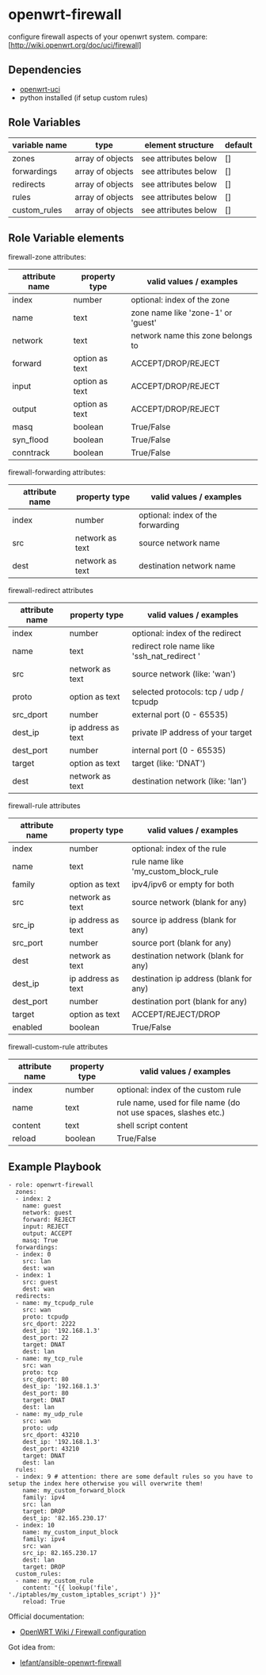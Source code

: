 openwrt-firewall
================

configure firewall aspects of your openwrt system.
compare: [http://wiki.openwrt.org/doc/uci/firewall]

Dependencies
------------

* [openwrt-uci](https://github.com/flandiGT/openwrt-uci)
* python installed (if setup custom rules)

Role Variables
--------------

| variable name     | type             | element structure    | default |
|-------------------|------------------|----------------------|---------|
| zones             | array of objects | see attributes below | []      |
| forwardings       | array of objects | see attributes below | []      |
| redirects         | array of objects | see attributes below | []      |
| rules             | array of objects | see attributes below | []      |
| custom_rules      | array of objects | see attributes below | []      |

Role Variable elements
----------------------

firewall-zone attributes:

| attribute name | property type       | valid values / examples            |
|----------------|---------------------|------------------------------------|
| index          | number              | optional: index of the zone        |
| name           | text                | zone name like 'zone-1' or 'guest' |
| network        | text                | network name this zone belongs to  |
| forward        | option as text      | ACCEPT/DROP/REJECT                 |
| input          | option as text      | ACCEPT/DROP/REJECT                 |
| output         | option as text      | ACCEPT/DROP/REJECT                 |
| masq           | boolean             | True/False                         |
| syn_flood      | boolean             | True/False                         |
| conntrack      | boolean             | True/False                         |

firewall-forwarding attributes:

| attribute name | property type       | valid values / examples            |
|----------------|---------------------|------------------------------------|
| index          | number              | optional: index of the forwarding  |
| src            | network as text     | source network name                |
| dest           | network as text     | destination network name           |

firewall-redirect attributes

| attribute name | property type       | valid values / examples                     |
|----------------|---------------------|---------------------------------------------|
| index          | number              | optional: index of the redirect             |
| name           | text                | redirect role name like 'ssh_nat_redirect ' |
| src            | network as text     | source network (like: 'wan')                |
| proto          | option as text      | selected protocols: tcp / udp / tcpudp      |
| src_dport      | number              | external port (0 - 65535)                   |
| dest_ip        | ip address as text  | private IP address of your target           |
| dest_port      | number              | internal port (0 - 65535)                   |
| target         | option as text      | target (like: 'DNAT')                       |
| dest           | network as text     | destination network (like: 'lan')           |

firewall-rule attributes

| attribute name | property type       | valid values / examples                     |
|----------------|---------------------|---------------------------------------------|
| index          | number              | optional: index of the rule                 |
| name           | text                | rule name like 'my_custom_block_rule        |
| family         | option as text      | ipv4/ipv6 or empty for both                 |
| src            | network as text     | source network (blank for any)              |
| src_ip         | ip address as text  | source ip address (blank for any)           |
| src_port       | number              | source port (blank for any)                 |
| dest           | network as text     | destination network (blank for any)         |
| dest_ip        | ip address as text  | destination ip address (blank for any)      |
| dest_port      | number              | destination port (blank for any)            |
| target         | option as text      | ACCEPT/REJECT/DROP                          |
| enabled        | boolean             | True/False                                  |

firewall-custom-rule attributes

| attribute name | property type       | valid values / examples                                         |
|----------------|---------------------|-----------------------------------------------------------------|
| index          | number              | optional: index of the  custom rule                             |
| name           | text                | rule name, used for file name (do not use spaces, slashes etc.) |
| content        | text                | shell script content                                            |
| reload         | boolean             | True/False                                                      |

Example Playbook
----------------

```
- role: openwrt-firewall
  zones:
  - index: 2
    name: guest
    network: guest
    forward: REJECT
    input: REJECT
    output: ACCEPT
    masq: True   
  forwardings:
  - index: 0
    src: lan
    dest: wan
  - index: 1
    src: guest
    dest: wan    
  redirects:
  - name: my_tcpudp_rule
    src: wan
    proto: tcpudp
    src_dport: 2222
    dest_ip: '192.168.1.3'
    dest_port: 22
    target: DNAT
    dest: lan
  - name: my_tcp_rule
    src: wan
    proto: tcp
    src_dport: 80
    dest_ip: '192.168.1.3'
    dest_port: 80
    target: DNAT
    dest: lan
  - name: my_udp_rule
    src: wan
    proto: udp
    src_dport: 43210
    dest_ip: '192.168.1.3'
    dest_port: 43210
    target: DNAT
    dest: lan
  rules:
  - index: 9 # attention: there are some default rules so you have to setup the index here otherwise you will overwrite them!
    name: my_custom_forward_block
    family: ipv4
    src: lan
    target: DROP
    dest_ip: '82.165.230.17'      
  - index: 10
    name: my_custom_input_block
    family: ipv4
    src: wan
    src_ip: 82.165.230.17
    dest: lan
    target: DROP
  custom_rules:
  - name: my_custom_rule
    content: "{{ lookup('file', './iptables/my_custom_iptables_script') }}"
    reload: True
```

Official documentation:
* [OpenWRT Wiki / Firewall configuration](http://wiki.openwrt.org/doc/uci/firewall)

Got idea from:
* [lefant/ansible-openwrt-firewall](https://github.com/lefant/ansible-openwrt-firewall)
